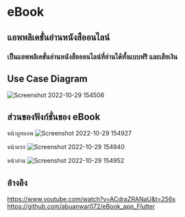 # eBook 

## แอพพลิเคชั่นอ่านหนังสืออนไลน์ 

### เป็นแอพพลิเคชั่นอ่านหนังสือออนไลน์ที่อ่านได้ทั้งแบบฟรี และเสียเงิน 

## Use Case Diagram

![Screenshot 2022-10-29 154506](https://user-images.githubusercontent.com/89631723/198822577-20ebe5f4-5baa-4d34-a493-81171c6d1459.png)

## ส่วนของฟังก์ชั่นของ eBook 

หน้าบูทแอพ
![Screenshot 2022-10-29 154927](https://user-images.githubusercontent.com/89631723/198822698-b4d2a8ca-ee90-4dae-a0b8-134feaf0962f.png)

หน้าแรก
![Screenshot 2022-10-29 154940](https://user-images.githubusercontent.com/89631723/198822830-35efee99-1027-468a-94d9-d02704c970b4.png)

หน้าอ่าน
![Screenshot 2022-10-29 154952](https://user-images.githubusercontent.com/89631723/198822843-4fca633b-c93b-473a-8ab8-5c60aa1fd75c.png)

## อ้างอิง
https://www.youtube.com/watch?v=ACdraZRANaU&t=256s
https://github.com/abuanwar072/eBook_app_Flutter
